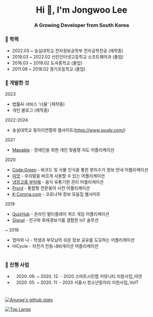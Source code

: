 <h1 align="center">Hi 👋, I'm Jongwoo Lee</h1>
<h3 align="center">A Growing Developer from South Korea</h3>

### 🏅 학력
- 2022.03 ~ 숭실대학교 전자정보공학부 전자공학전공 (재학중)
- 2019.03 ~ 2022.02 선린인터넷고등학교 소프트웨어과 (졸업)
- 2016.03 ~ 2019.02 도곡중학교 (졸업)
- 2011.08 ~ 2016.02 경기초등학교 (졸업)


### 🏅 개발한 것

2023

- 법률AI 서비스 '너울' (제작중)
- 개인 블로그 (제작중)

2022-2024

- 숭실대학교 동아리연합회 웹사이트(https://www.ssudy.com/)


2021

- [Mapable](https://github.com/jwlee0411/Mapable) - 장애인을 위한 개인 맞춤형 지도 어플리케이션

2020

- [Code:Green](https://github.com/jwlee0411/DigitalContents2020) - 바코드 및 사물 인식을 통한 분리수거 정보 안내 어플리케이션
- [띠앗](https://github.com/jwlee0411/CitizenLab2020) - 우리말을 바르게 사용할 수 있는 어플리케이션
- [냉장고를 부탁해](https://github.com/jwlee0411/BestBefore) - 음식 유통기한 관리 어플리케이션
- [Prord](https://github.com/jwlee0411/Prord) - 통합형 전문용어 사전 어플리케이션
- [K-Corona.com](https://github.com/jwlee0411/K-Corona.com) - 코로나19 정보 모음집 웹사이트

2019

- [QuizHub](https://github.com/jwlee0411/QuizHub) - 온라인 멀티플레이 퀴즈 게임 어플리케이션
- [Signal](https://github.com/jwlee0411/Signal) - 전구와 화재경보기를 결합한 IoT 솔루션

~ 2018

- 엄마와 나 - 학생과 부모님의 쉬운 정보 공유를 도모하는 어플리케이션
- HiCycle - 자전거 전용 내비게이션 어플리케이션

#

### 🏅 진행 사업

- ㅤ2020. 09. ~ 2020. 12. - 2020 스마트시민랩 커뮤니티 지원사업_띠앗
- ㅤ2020. 05. ~ 2020. 11. - 2020 서울시 청소년동아리 지원사업_VoIT 

# 

[![Anurag's github stats](https://github-readme-stats.vercel.app/api?username=jwlee0411&show_icons=true&theme=radical)](https://github.com/jwlee0411)

[![Top Langs](https://github-readme-stats.vercel.app/api/top-langs/?username=jwlee0411&langs_count=10&layout=compact&show_icons=true&theme=radical)](https://github.com/jwlee0411)
